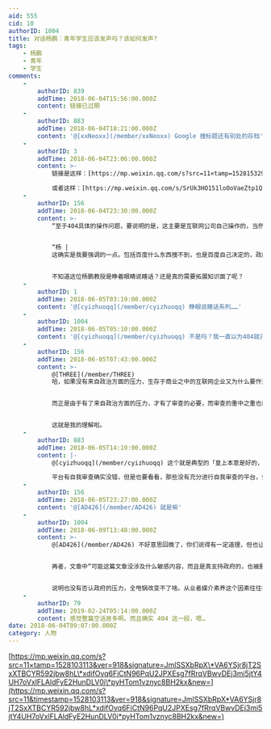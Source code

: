 ```yaml
---
aid: 555
cid: 10
authorID: 1004
title: 对话杨鹏：青年学生应该发声吗？该如何发声?
tags:
    - 杨鹏
    - 青年
    - 学生
comments:
    -
        authorID: 839
        addTime: 2018-06-04T15:56:00.000Z
        content: 链接已过期
    -
        authorID: 883
        addTime: 2018-06-04T18:21:00.000Z
        content: '@[xxNeoxx](/member/xxNeoxx) Google 搜标题还有别处的存档'
    -
        authorID: 3
        addTime: 2018-06-04T23:06:00.000Z
        content: >-
            链接是这样：[https://mp.weixin.qq.com/s?src=11×tamp=1528153296&ver=919&signature=7pWLfy-m6AYLPaP7WtmcJYKUhnKyHX8GDQRHfNA2oPlhLTZpWKM3gz0qfdRTFImvHF15qILw0uxev4iT2noPcC3fpdmSS2ZiOO\*gfPgEKXztWS9p2vjv4psZRujYV\*KD&new=1](https://mp.weixin.qq.com/s?src=11&timestamp=1528153296&ver=919&signature=7pWLfy-m6AYLPaP7WtmcJYKUhnKyHX8GDQRHfNA2oPlhLTZpWKM3gz0qfdRTFImvHF15qILw0uxev4iT2noPcC3fpdmSS2ZiOO*gfPgEKXztWS9p2vjv4psZRujYV*KD&new=1)  

            或者这样：[https://mp.weixin.qq.com/s/SrUk3HO151loOoVaeZtp1Q](https://mp.weixin.qq.com/s/SrUk3HO151loOoVaeZtp1Q)
    -
        authorID: 156
        addTime: 2018-06-04T23:30:00.000Z
        content: >-
            “至于404具体的操作问题，要说明的是，这主要是互联网公司自己操作的，当然也是要依照相关法律进行的平台管理。按理说大家对404不满意可以去投诉这个互联网公司，比方说微博，因为他们是上市公司啊。公司的产品，政府不会主动、也没有权限到系统后台去操作，这是不可能的事情。公司有经营的自主权，只不过你的平台要对社会负责，如果做得不好，引发了大的冲突，那你要承担责任，不管是约谈还是依照法律进行罚款。国家会有一些具体规则，但是具体操作的是互联网公司自己进行的。从西方的视角来看，他们认为这是限制互联网自由，但是从我们的理念来说，这是要求企业承担社会责任，要求企业作为社会主义社会的组织机构，为社会发展做贡献。”


            “杨 |
            这确实是我要强调的一点。包括百度什么东西搜不到，也是百度自己决定的，政府不可能去百度后台去操作一下。另外有时候404删的贴让人找不到删帖的理由，可能这篇文章没涉及什么敏感内容，而且是真支持政府的，也被删掉了，那就是互联网公司的从业人员素养不够，没法判断一篇文章是不是违反了相关法律，那就多一事不如少一事，全部删掉了。与此相关的是“敏感词”。网络安全管理部门要求互联网公司设定的“敏感词”都是涉黄涉毒涉毒涉爆涉枪等词语，以及淫秽色情、器官买卖等方面的信息。政治方面的名词基本上是常用词，不适合屏蔽，但一些互联网企业缺少内容管理方面的人力资源，缺乏社会风险判断能力，企业方面为了图省事，就干脆“一刀切”了，把一些政治方面的用语也设置为屏蔽词，或者见到政治方面的言论就即刻删除。自动屏蔽的内容多了会影响用户体验，大公司就尽量少设自动屏蔽，而是雇佣了很多人工来做管理，而很多小公司只能采用机器屏蔽的手段。这些情况让网友感到不快。”


            不知道这位杨鹏教授是睁着眼睛说瞎话？还是真的需要拓展知识面了呢？
    -
        authorID: 1
        addTime: 2018-06-05T03:19:00.000Z
        content: '@[cyizhuoqq](/member/cyizhuoqq) 睁眼说瞎话系列……'
    -
        authorID: 1004
        addTime: 2018-06-05T05:10:00.000Z
        content: '@[cyizhuoqq](/member/cyizhuoqq) 不是吗？我一直以为404就只是平台恐惧之下的自我审查'
    -
        authorID: 156
        addTime: 2018-06-05T07:43:00.000Z
        content: >-
            @[THREE](/member/THREE)
            哈，如果没有来自政治方面的压力，生存于商业之中的互联网企业又为什么要忤逆用户之意去封杀用户呢？用户就是衣食父母啊。


            而正是由于有了来自政治方面的压力，才有了审查的必要，而审查的重中之重也就是政治敏感的内容。


            这就是我的理解啦。
    -
        authorID: 883
        addTime: 2018-06-05T14:19:00.000Z
        content: |-
            @[cyizhuoqq](/member/cyizhuoqq) 这个就是典型的「皇上本意是好的，是下面的错会了把事情搞糟」洗地法

            平台有自我审查确实没错，但是也要看看，那些没有充分进行自我审查的平台，受到的惩罚是谁给的
    -
        authorID: 156
        addTime: 2018-06-05T23:27:00.000Z
        content: '@[AD426](/member/AD426) 就是嘛'
    -
        authorID: 1004
        addTime: 2018-06-09T13:48:00.000Z
        content: >-
            @[AD426](/member/AD426) 不好意思回晚了，你们说得有一定道理，但也让我想到——“需要增加政府公信力”。


            再者，文章中“可能这篇文章没涉及什么敏感内容，而且是真支持政府的，也被删掉了，那就是互联网公司的从业人员素养不够，没法判断一篇文章是不是违反了相关法律，那就多一事不如少一事，全部删掉了。”


            说明也没有否认政府的压力，全甩锅改变不了啥。从业者媒介素养这个因素往往被我们所忽视。
    -
        authorID: 79
        addTime: 2019-02-24T05:14:00.000Z
        content: 感觉整篇空话居多啊。而且确实 404 这一段，嗯…
date: 2018-06-04T09:07:00.000Z
category: 人物
---
```


[https://mp.weixin.qq.com/s?src=11×tamp=1528103113&ver=918&signature=JmlSSXbRpX\*VA6YSjr8jT2SxXTBCYR592jbw8hL\*xdifOvq6FiCtN96PqU2JPXEsg7fRrqVBwvDEj3mi5jtY4UH7oVxlFLAldFyE2HunDLV0i\*pyHTom1vznyc8BH2kx&new=](https://mp.weixin.qq.com/s?src=11&timestamp=1528103113&ver=918&signature=JmlSSXbRpX*VA6YSjr8jT2SxXTBCYR592jbw8hL*xdifOvq6FiCtN96PqU2JPXEsg7fRrqVBwvDEj3mi5jtY4UH7oVxlFLAldFyE2HunDLV0i*pyHTom1vznyc8BH2kx&new=)
